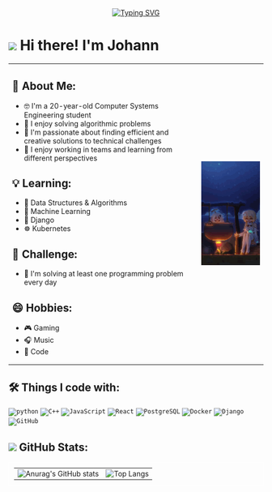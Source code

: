 <div align="center">
    <a href="https://git.io/typing-svg"><img src="https://readme-typing-svg.herokuapp.com?font=Press+Start+2P&size=25&pause=1000&center=true&vCenter=true&repeat=false&random=true&width=435&lines=%3C%3EI'm+Johann%3C%2F%3E" alt="Typing SVG" /></a>
</div>

<h1> <img src="https://media.giphy.com/media/hvRJCLFzcasrR4ia7z/giphy.gif" width="30px"> Hi there! <b>I'm Johann</b> </h1>

<table width="100%">
    <tr>
        <td>
            <h2>💬 About Me:</h2>
            <ul>
                <li> 🤓 I'm a 20-year-old Computer Systems Engineering student</li>
                <li> 🧠 I enjoy solving algorithmic problems</li>
                <li> 👀 I'm passionate about finding efficient and creative solutions to technical challenges</li>
                <li> 🤝 I enjoy working in teams and learning from different perspectives </li>
            </ul>
            <h2>💡 Learning:</h2>
            <ul>
                <li> 🍵 Data Structures & Algorithms</li>
                <li> 🤖 Machine Learning</li>
                <li> 🐍 Django</li>
                <li> ☸️ Kubernetes</li>
            </ul>
            <h2>🎯 Challenge:</h2>
            <ul>
                <li> 🧩 I'm solving at least one programming problem every day</li>
            </ul>
            <h2>😄 Hobbies:</h2>
            <ul>
                <li> 🎮 Gaming</li>
                <li> 🎧 Music </li>
                <li> 🚀 Code </li>
            </ul>
        </td>
        <td>
            <div style="display: flex; flex-direction: column; justify-content: center; align-items: center; height: 100%;">
                <div  style="height: 100%">
                    <img src="assets/Genshin.gif" alt="Genshin GIF" />
                </div>
            </div>
        </td>
    </tr>    
</table>

## 🛠️ Things I code with:

<p align="left">
    <code><img src="https://img.shields.io/badge/Python-FFD43B?style=for-the-badge&logo=python&logoColor=blue" alt="python"></code>
    <code><img src="https://img.shields.io/badge/C%2B%2B-00599C?style=for-the-badge&logo=c%2B%2B&logoColor=white" alt="C++"/></code>
    <code><img src="https://img.shields.io/badge/JavaScript-323330?style=for-the-badge&logo=javascript&logoColor=F7DF1E" alt="JavaScript"/></code>
    <code><img src="https://img.shields.io/badge/React-20232A?style=for-the-badge&logo=react&logoColor=61DAFB" alt="React" /></code>
    <code><img src="https://img.shields.io/badge/PostgreSQL-316192?style=for-the-badge&logo=postgresql&logoColor=white" alt="PostgreSQL" /></code>
    <code><img src="https://img.shields.io/badge/Docker-2CA5E0?style=for-the-badge&logo=docker&logoColor=white" alt="Docker" /></code>
    <code><img src="https://img.shields.io/badge/Django-092E20?style=for-the-badge&logo=django&logoColor=green" alt="Django" /></code>
    <code><img src="https://img.shields.io/badge/GitHub-100000?style=for-the-badge&logo=github&logoColor=white" alt="GitHub" /></code>
</p>

<h2> <img src="https://media.giphy.com/media/iY8CRBdQXODJSCERIr/giphy.gif" width="35"> GitHub Stats: </h2>
<table style="border: 1px solid white; padding: 10px;" align="center">
    <tr>
    <td>
        <img src="https://github-readme-stats.vercel.app/api?username=JohannTF&show_icons=true&theme=highcontrast" alt="Anurag's GitHub stats" />
    </td>
    <td>
        <img src="https://github-readme-stats.vercel.app/api/top-langs/?username=JohannTF&langs_count=8" alt="Top Langs" />
    </td>
    </tr>
</table>